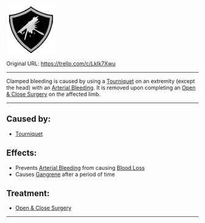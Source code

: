 ![arteriesclamp.png\|200](./Clamped%20Bleeding%20-%20Attachments/680465210c7424bd31bbff8d.png)

Original URL: https://trello.com/c/LkIk7Xwu

---

Clamped bleeding is caused by using a [Tourniquet](../Items/Tourniquet.md) on an extremity (except the head) with an [Arterial Bleeding](Arterial%20Bleeding.md). It is removed upon completing an [Open & Close Surgery](../Procedures/Open%20&%20Close%20Surgery.md) on the affected limb.

---

## Caused by:

- [Tourniquet](../Items/Tourniquet.md)

## Effects:

- Prevents [Arterial Bleeding](Arterial%20Bleeding.md) from causing [Blood Loss](../Blood/Blood%20Loss.md)
- Causes [Gangrene](Gangrene.md) after a period of time

## Treatment:

- [Open & Close Surgery](../Procedures/Open%20&%20Close%20Surgery.md)

---

